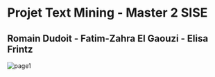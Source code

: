 # Projet Text Mining - Master 2 SISE 
## Romain Dudoit - Fatim-Zahra El Gaouzi - Elisa Frintz


![page1](https://user-images.githubusercontent.com/65174929/153760556-7e21ad82-4303-4179-bce3-788225e3770a.png)






